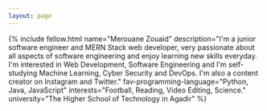 ```yaml
---
layout: page
---
```


{% include fellow.html
name="Merouane Zouaid"
description="I'm a junior software engineer and MERN Stack web developer, very passionate about all aspects of software 
engineering and enjoy learning new skills everyday. 
I'm interested in Web Development, Software Engineering and I'm self-studying Machine Learning, Cyber Security and 
DevOps. I'm also a content creator on Instagram and Twitter."
fav-programming-language="Python, Java, JavaScript"
interests="Football, Reading, Video Editing, Science."
university="The Higher School of Technology in Agadir"
%}
